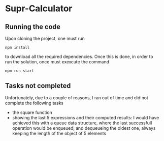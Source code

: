 # Supr-Calculator

## Running the code
Upon cloning the project, one must run 

```npm install```

to download all the required dependencies. Once this is done, in order to run the solution, once must exexcute the command

```npm run start```


## Tasks not completed

Unfortunately, due to a couple of reasons, I ran out of time and did not complete the following tasks
* the square function
* showing the last 5 expressions and their computed results: I would have achieved this with a queue data structure, where the last successfull operation would be enqueued, and dequeueing the oldest one, always keeping the length of the object of 5 elements